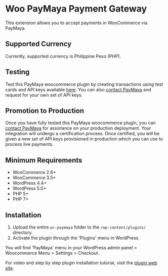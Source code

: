 # Woo PayMaya Payment Gateway
This extension allows you to accept payments in WooCommerce via PayMaya. 

## Supported Currency 
Currently, supported currency is Philippine Peso (PHP).

## Testing
Test this PayMaya woocommerce plugin by creating transactions using test cards and API keys available [here](https://developers.paymaya.com/blog/entry/payment-vault-test-merchants-and-cards). You can also [contact PayMaya](http://support.paymaya.com/support/home) and request for your own set of API keys.

## Promotion to Production 
Once you have fully tested this PayMaya woocommerce plugin, you can [contact PayMaya](http://support.paymaya.com/support/home) for assistance on your production deployment. Your integration will undergo a certification process. Once certified, you will be given a new set of API keys provisioned in production which you can use to process live payments.

## Minimum Requirements 

*   WooCommerce 2.6+
*   WooCommerce 3.5+
*   WordPress 4.4+
*   WordPress 5.0+
*   PHP 5+
*   PHP 7+

## Installation 

1. Upload the entire `wc-paymaya` folder to the `/wp-content/plugins/` directory.
2. Activate the plugin through the 'Plugins' menu in WordPress.

You will find 'PayMaya' menu in your WordPress admin panel > Woocommerce Menu > Settings > Checkout .

For video and step by step plugin installation tutorial, visit the [plugin web site](https://www.ryanplugins.com/how-to-setup-woocommerce-paymaya-payment-gateway).


